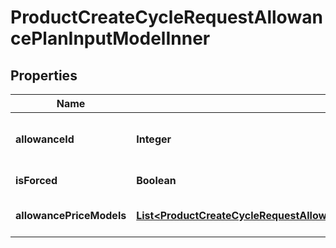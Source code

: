 

# ProductCreateCycleRequestAllowancePlanInputModelInner


## Properties

| Name | Type | Description | Notes |
|------------ | ------------- | ------------- | -------------|
|**allowanceId** | **Integer** | Allowance ID to be attached to the cycle |  |
|**isForced** | **Boolean** | Set mandatory |  [optional] |
|**allowancePriceModels** | [**List&lt;ProductCreateCycleRequestAllowancePlanInputModelInnerAllowancePriceModelsInner&gt;**](ProductCreateCycleRequestAllowancePlanInputModelInnerAllowancePriceModelsInner.md) | Define price models |  [optional] |



